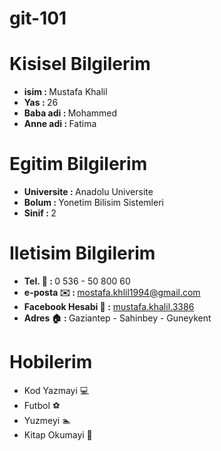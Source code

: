 # git-101

# Kisisel Bilgilerim
<ul> 
 
  <li><strong>isim : </strong> Mustafa Khalil</li>
  <li><strong>Yas : </strong> 26 </li>
  <li><strong>Baba adi : </strong> Mohammed </li>
    <li><strong>Anne adi : </strong> Fatima </li>
</ul> 

# Egitim Bilgilerim
<ul> 
 
  <li><strong>Universite  : </strong> Anadolu Universite</li>
  <li><strong>Bolum  : </strong> Yonetim Bilisim Sistemleri </li>
  <li><strong>Sinif : </strong> 2 </li>
</ul>

# Iletisim Bilgilerim
<ul> 
 
  <li><strong>Tel. 📱 : </strong> 0 536 - 50 800 60</li>
  <li><strong>e-posta ✉️ : </strong><a href="mailto:mostafa.khlil1994@gmail.com ">mostafa.khlil1994@gmail.com </a></li>
  <li><strong>Facebook Hesabi 	🔗 :</strong> <a href=""https://www.facebook.com/mustafa.khalil.3386">mustafa.khalil.3386</a></li>
  <li><strong>Adres  🏠 : </strong> Gaziantep - Sahinbey - Guneykent  </li>
</ul>

# Hobilerim

<ul> 
 
  <li>Kod Yazmayi 💻 </li>
  <li>Futbol ⚽ </li>
  <li>Yuzmeyi 🏊 </li>
  <li>Kitap Okumayi 📖</li>
</ul>
